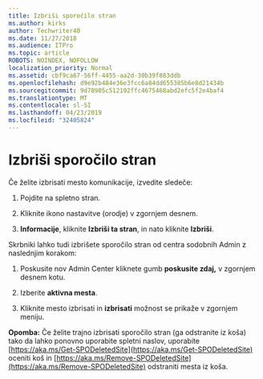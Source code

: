 ```yaml
---
title: Izbriši sporočilo stran
ms.author: kirks
author: Techwriter40
ms.date: 11/27/2018
ms.audience: ITPro
ms.topic: article
ROBOTS: NOINDEX, NOFOLLOW
localization_priority: Normal
ms.assetid: cbf9ca67-56ff-4455-aa2d-30b39f883ddb
ms.openlocfilehash: d9e92b484e36e3fcc6a84dd655385b6e8d21434b
ms.sourcegitcommit: 9d78905c512192ffc4675468abd2efc5f2e4baf4
ms.translationtype: MT
ms.contentlocale: sl-SI
ms.lasthandoff: 04/23/2019
ms.locfileid: "32405824"
---
```

# <a name="delete-a-communication-site"></a>Izbriši sporočilo stran

Če želite izbrisati mesto komunikacije, izvedite sledeče: 
  
1. Pojdite na spletno stran. 
  
2. Kliknite ikono nastavitve (orodje) v zgornjem desnem. 
  
3. **Informacije**, kliknite **Izbriši ta stran**, in nato kliknite **Izbriši**. 
  
Skrbniki lahko tudi izbrišete sporočilo stran od centra sodobnih Admin z naslednjim korakom: 
  
1. Poskusite nov Admin Center kliknete gumb **poskusite zdaj,** v zgornjem desnem kotu. 
  
2. Izberite **aktivna mesta**. 
  
3. Kliknite mesto izbrisati in **izbrisati** možnost se prikaže v zgornjem meniju. 
  
 **Opomba:** Če želite trajno izbrisati sporočilo stran (ga odstranite iz koša) tako da lahko ponovno uporabite spletni naslov, uporabite [https://aka.ms/Get-SPODeletedSite](https://aka.ms/Get-SPODeletedSite) oceniti koš in [https://aka.ms/Remove-SPODeletedSite](https://aka.ms/Remove-SPODeletedSite) odstraniti mesta iz koša. 
  

